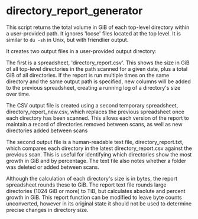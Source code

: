 # directory_report_generator

This script returns the total volume in GiB of each top-level directory within a user-provided path. It ignores 'loose' files located at the top level. It is similar to `du -sh` in Unix, but with friendlier output.

It creates two output files in a user-provided output directory: 
    
The first is a spreadsheet, 'directory_report.csv'. This shows the size in GiB of all top-level directories in the path scanned for a given date, plus a total GiB of all directories. If the report is run multiple times on the same directory and the same output path is specified, new columns will be added to the previous spreadsheet, creating a running log of a directory's size over time.

The CSV output file is created using a second temporary spreadsheet, directory_report_new.csv, which replaces the previous spreadsheet once each directory has been scanned. This allows each version of the report to maintain a record of directories removed between scans, as well as new directories added between scans

The second output file is a human-readable text file, directory_report.txt, which compares each directory in the latest directory_report.csv against the previous scan. This is useful for identifying which directories show the most growth in GiB and by percentage. The text file also notes whether a folder was deleted or added between scans.

Although the calculation of each directory's size is in bytes, the report spreadsheet rounds these to GiB. The report text file rounds large directories (1024 GiB or more) to TiB, but calculates absolute and percent growth in GiB. This report function can be modified to leave byte counts unconverted, however in its original state it should not be used to determine precise changes in directory size.
